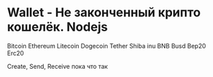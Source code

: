 # Wallet - Не законченный крипто кошелёк. Nodejs 
Bitcoin
Ethereum
Litecoin
Dogecoin
Tether
Shiba inu
BNB
Busd
Bep20
Erc20

Create, Send, Receive пока что так

